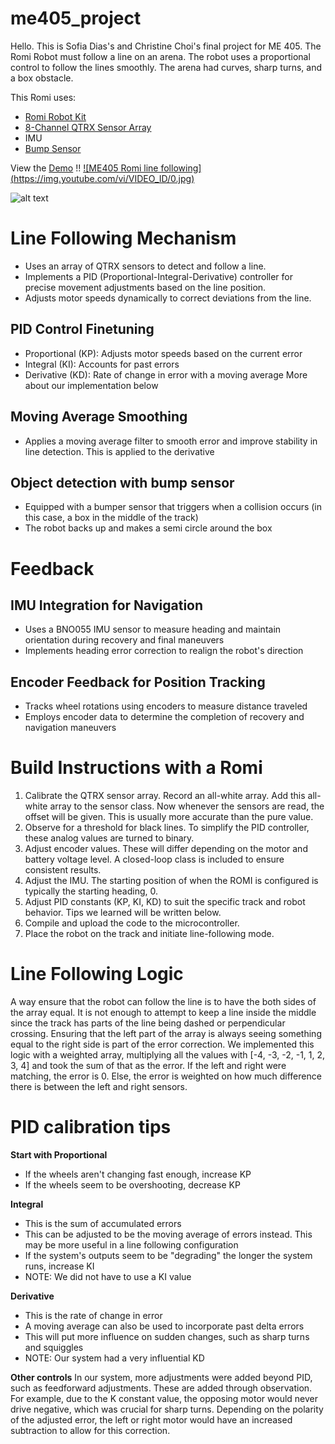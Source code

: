 # me405_project

Hello. This is Sofia Dias's and Christine Choi's final project for ME 405. 
The Romi Robot must follow a line on an arena. The robot uses a proportional control to follow the lines smoothly. The arena had curves, sharp turns, and a box obstacle.

This Romi uses:
- [Romi Robot Kit](https://www.pololu.com/product/4022)
- [8-Channel QTRX Sensor Array](https://www.pololu.com/product/3672)
- IMU 
- [Bump Sensor](https://www.pololu.com/product/1403)

View the [Demo](https://youtu.be/HECtpBxoPgs) !!
[![ME405 Romi line following] (https://img.youtube.com/vi/VIDEO_ID/0.jpg)](https://youtu.be/HECtpBxoPgs?si=3qi8hOCIg7ycntWO)

![alt text](https://github.com/cchoi27/me405_project/blob/main/IMG_6417.jpg)




# **Line Following Mechanism**
- Uses an array of QTRX sensors to detect and follow a line.
- Implements a PID (Proportional-Integral-Derivative) controller for precise movement adjustments based on the line position.
- Adjusts motor speeds dynamically to correct deviations from the line.
 ## PID Control Finetuning
- Proportional (KP): Adjusts motor speeds based on the current error
- Integral (KI): Accounts for past errors
- Derivative (KD): Rate of change in error with a moving average
More about our implementation below

## Moving Average Smoothing
- Applies a moving average filter to smooth error and improve stability in line detection. This is applied to the derivative
## Object detection with bump sensor
- Equipped with a bumper sensor that triggers when a collision occurs (in this case, a box in the middle of the track)
- The robot backs up and makes a semi circle around the box

#  **Feedback**
## IMU Integration for Navigation
- Uses a BNO055 IMU sensor to measure heading and maintain orientation during recovery and final maneuvers
- Implements heading error correction to realign the robot's direction
## Encoder Feedback for Position Tracking
- Tracks wheel rotations using encoders to measure distance traveled
- Employs encoder data to determine the completion of recovery and navigation maneuvers


# Build Instructions with a Romi
1. Calibrate the QTRX sensor array. Record an all-white array. Add this all-white array to the sensor class. Now whenever the sensors are read, the offset will be given. This is usually more accurate than the pure value.
2. Observe for a threshold for black lines. To simplify the PID controller, these analog values are turned to binary.
3. Adjust encoder values. These will differ depending on the motor and battery voltage level. A closed-loop class is included to ensure consistent results.
4. Adjust the IMU. The starting position of when the ROMI is configured is typically the starting heading, 0. 
5. Adjust PID constants (KP, KI, KD) to suit the specific track and robot behavior. Tips we learned will be written below.
6. Compile and upload the code to the microcontroller.
7. Place the robot on the track and initiate line-following mode.

# Line Following Logic
A way ensure that the robot can follow the line is to have the both sides of the array equal. It is not enough to attempt to keep a line inside the middle since the track has parts of the line being dashed or perpendicular crossing. Ensuring that the left part of the array is always seeing something equal to the right side is part of the error correction. 
We implemented this logic with a weighted array, multiplying all the values with [-4, -3, -2, -1, 1, 2, 3, 4] and took the sum of that as the error. If the left and right were matching, the error is 0. Else, the error is weighted on how much difference there is between the left and right sensors. 


# PID calibration tips
**Start with Proportional**
-  If the wheels aren't changing fast enough, increase KP
-  If the wheels seem to be overshooting, decrease KP
  
**Integral**
- This is the sum of accumulated errors
- This can be adjusted to be the moving average of errors instead. This may be more useful in a line following configuration
- If the system's outputs seem to be "degrading" the longer the system runs, increase KI
- NOTE: We did not have to use a KI value

**Derivative**
- This is the rate of change in error
- A moving average can also be used to incorporate past delta errors
- This will put more influence on sudden  changes, such as sharp turns and squiggles
- NOTE: Our system had a very influential KD

**Other controls**
In our system, more adjustments were added beyond PID, such as feedforward adjustments. These are added through observation. For example, due to the K constant value, the opposing motor would never drive negative, which was crucial for sharp turns. Depending on the polarity of the adjusted error, the left or right motor would have an increased subtraction to allow for this correction. 

  


